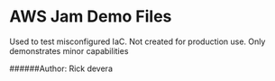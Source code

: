 # AWS Jam Demo Files
Used to test misconfigured IaC.  Not created for production use.  Only demonstrates minor capabilities

######Author:  Rick devera
